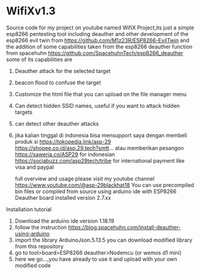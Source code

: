 # WifiXv1.3
Source code for my project on youtube named WifiX Project,its just a simple esp8266 pentesting tool including deauther and other
development of the esp8266 evil twin from https://github.com/M1z23R/ESP8266-EvilTwin and the addition of some capabilities taken from the esp8266 deauther function from spacehuhn https://github.com/SpacehuhnTech/esp8266_deauther
some of its capabilities are
1. Deauther attack for the selected target
2. beacon flood to confuse the target
3. Customize the html file that you can upload on the file manager menu
4. Can detect hidden SSID names, useful if you want to attack hidden targets
5. can detect other deauther attacks

6. 
   jika kalian tinggal di indonesia bisa mensupport saya dengan membeli produk si
   https://tokopedia.link/asp-29 
   https://shopee.co.id/asp.29.tech?smtt...
   atau memberikan pesangon
   https://saweria.co/ASP29 for indonesian 
   https://sociabuzz.com/asp29tech/tribe for international payment like visa and paypal

   full overview and usage please visit my youtube channel https://www.youtube.com/@asp-29blackhat18
   You can use precompiled bin files or compiled from source using arduino ide with ESP8266 Deauther board installed version 2.7.xx


Installation tutorial
1. Download the arduino ide version 1.18.19
2. follow the instruction https://blog.spacehuhn.com/install-deauther-using-arduino
3. import the library ArduinoJson.5.13.5 you can download modified library from this repository
4. go to tool>board>ESP8266 deauther>Nodemcu (or wemos d1 mini)
5. here we go...,you have already to use it and upload with your own modified code
